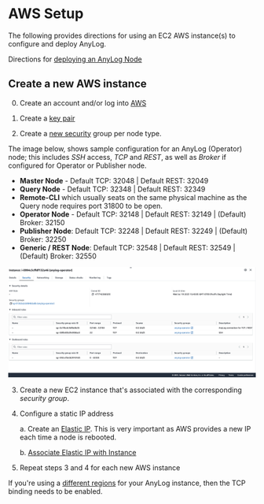 # AWS Setup

The following provides directions for using an EC2 AWS instance(s) to configure and deploy AnyLog.  

Directions for [deploying an AnyLog Node](deploying_node.md) 

## Create a new AWS instance
0. Create an account and/or log into [AWS](https://aws.amazon.com/) 

1. Create a [key pair](https://docs.aws.amazon.com/AWSEC2/latest/UserGuide/create-key-pairs.html)

2. Create a [new security](https://docs.aws.amazon.com/vpc/latest/userguide/security-groups.html) group per node type. 

The image below, shows sample configuration for an AnyLog (Operator) node; this includes _SSH_ access, _TCP_ and _REST_, as well 
as _Broker_ if configured for Operator or Publisher node. 
* **Master Node** - Default TCP: 32048 | Default REST: 32049 
* **Query Node** - Default TCP: 32348 | Default REST: 32349
* **Remote-CLI** which usually seats on the same physical machine as the Query node requires port 31800 to be open. 
* **Operator Node** - Default TCP: 32148 | Default REST: 32149 | (Default) Broker: 32150
* **Publisher Node**: Default TCP: 32248 | Default REST: 32249 | (Default) Broker: 32250
* **Generic / REST Node**: Default TCP: 32548 | Default REST: 32549 | (Default) Broker: 32550

 
![image](../imgs/aws_sample_security_group.png)

3. Create a new EC2 instance that's associated with the corresponding _security group_.  

4. Configure a static IP address 

    a. Create an [Elastic IP](https://docs.aws.amazon.com/AWSEC2/latest/UserGuide/elastic-ip-addresses-eip.html). 
This is very important as AWS provides a new IP each time a node is rebooted.

    b. [Associate Elastic IP with Instance](https://docs.aws.amazon.com/vpc/latest/userguide/vpc-eips.html)

5. Repeat steps 3 and 4 for each new AWS instance

If you're using a [different regions](https://docs.aws.amazon.com/AmazonRDS/latest/UserGuide/Concepts.RegionsAndAvailabilityZones.html) 
for your AnyLog instance, then the TCP binding needs to be enabled. 



 


